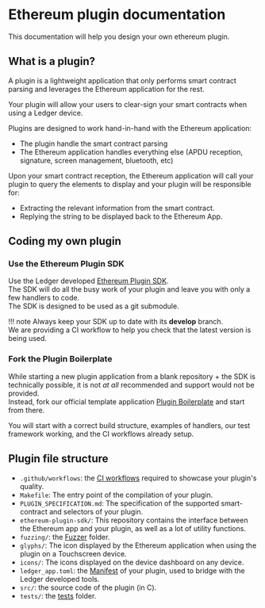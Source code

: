 # Ethereum plugin documentation

This documentation will help you design your own ethereum plugin.

## What is a plugin?

A plugin is a lightweight application that only performs smart contract parsing and leverages the Ethereum application for the rest.

Your plugin will allow your users to clear-sign your smart contracts when using a Ledger device.

Plugins are designed to work hand-in-hand with the Ethereum application:

- The plugin handle the smart contract parsing
- The Ethereum application handles everything else (APDU reception, signature, screen management, bluetooth, etc)

Upon your smart contract reception, the Ethereum application will call your plugin to query the elements to display and your plugin will be responsible for:

- Extracting the relevant information from the smart contract.
- Replying the string to be displayed back to the Ethereum App.

## Coding my own plugin

### Use the Ethereum Plugin SDK

Use the Ledger developed [Ethereum Plugin SDK](https://github.com/LedgerHQ/ethereum-plugin-sdk).<br/>
The SDK will do all the busy work of your plugin and leave you with only a few handlers to code.<br/>
The SDK is designed to be used as a git submodule.

!!! note
    Always keep your SDK up to date with its **develop** branch.<br/>
    We are providing a CI workflow to help you check that the latest version is being used.

### Fork the Plugin Boilerplate

While starting a new plugin application from a blank repository + the SDK is technically possible, it is not *at all* recommended and support would not be provided.<br/>
Instead, fork our official template application [Plugin Boilerplate](https://github.com/LedgerHQ/app-plugin-boilerplate) and start from there.

You will start with a correct build structure, examples of handlers, our test framework working, and the CI workflows already setup.

## Plugin file structure

- `.github/workflows`: the [CI workflows](test_framework/ci.md) required to showcase your plugin's quality.
- `Makefile`: The entry point of the compilation of your plugin.
- `PLUGIN_SPECIFICATION.md`: The specification of the supported smart-contract and selectors of your plugin.
- `ethereum-plugin-sdk/`: This repository contains the interface between the Ethereum app and your plugin, as well as a lot of utility functions.
- `fuzzing/`: the [Fuzzer](test_framework/fuzzing.md) folder.
- `glyphs/`: The icon displayed by the Ethereum application when using the plugin on a Touchscreen device.
- `icons/`: The icons displayed on the device dashboard on any device.
- `ledger_app.toml`: the [Manifest](https://github.com/LedgerHQ/ledgered/blob/master/doc/manifest.md) of your plugin, used to bridge with the Ledger developed tools.
- `src/`: the source code of the plugin (in C).
- `tests/`: the [tests](test_framework/ragger.md) folder.
